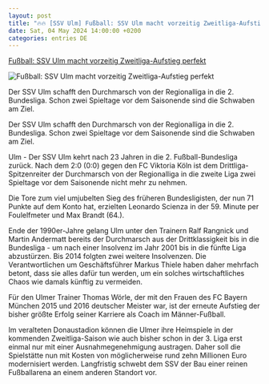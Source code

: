 ```yaml
---
layout: post
title: "🔥🔥 [SSV Ulm] Fußball: SSV Ulm macht vorzeitig Zweitliga-Aufstieg perfekt"
date: Sat, 04 May 2024 14:00:00 +0200
categories: entries DE
---
```

[Fußball: SSV Ulm macht vorzeitig Zweitliga-Aufstieg perfekt](https://www.mz.de/sport/fussball/ssv-ulm-macht-vorzeitig-zweitliga-aufstieg-perfekt-3838193)

![Fußball: SSV Ulm macht vorzeitig Zweitliga-Aufstieg perfekt](https://bmg-images.forward-publishing.io/2024/05/04/e903eac9-00b7-4617-9e6f-fc31e1b8755f.jpeg?rect=0%2C107%2C2048%2C1152&w=1024)

Der SSV Ulm schafft den Durchmarsch von der Regionalliga in die 2. Bundesliga. Schon zwei Spieltage vor dem Saisonende sind die Schwaben am Ziel.

Der SSV Ulm schafft den Durchmarsch von der Regionalliga in die 2. Bundesliga. Schon zwei Spieltage vor dem Saisonende sind die Schwaben am Ziel.

Ulm - Der SSV Ulm kehrt nach 23 Jahren in die 2. Fußball-Bundesliga zurück. Nach dem 2:0 (0:0) gegen den FC Viktoria Köln ist dem Drittliga-Spitzenreiter der Durchmarsch von der Regionalliga in die zweite Liga zwei Spieltage vor dem Saisonende nicht mehr zu nehmen.

Die Tore zum viel umjubelten Sieg des früheren Bundesligisten, der nun 71 Punkte auf dem Konto hat, erzielten Leonardo Scienza in der 59. Minute per Foulelfmeter und Max Brandt (64.).

Ende der 1990er-Jahre gelang Ulm unter den Trainern Ralf Rangnick und Martin Andermatt bereits der Durchmarsch aus der Drittklassigkeit bis in die Bundesliga - um nach einer Insolvenz im Jahr 2001 bis in die fünfte Liga abzustürzen. Bis 2014 folgten zwei weitere Insolvenzen. Die Verantwortlichen um Geschäftsführer Markus Thiele haben daher mehrfach betont, dass sie alles dafür tun werden, um ein solches wirtschaftliches Chaos wie damals künftig zu vermeiden.

Für den Ulmer Trainer Thomas Wörle, der mit den Frauen des FC Bayern München 2015 und 2016 deutscher Meister war, ist der erneute Aufstieg der bisher größte Erfolg seiner Karriere als Coach im Männer-Fußball.

Im veralteten Donaustadion können die Ulmer ihre Heimspiele in der kommenden Zweitliga-Saison wie auch bisher schon in der 3. Liga erst einmal nur mit einer Ausnahmegenehmigung austragen. Daher soll die Spielstätte nun mit Kosten von möglicherweise rund zehn Millionen Euro modernisiert werden. Langfristig schwebt dem SSV der Bau einer reinen Fußballarena an einem anderen Standort vor.

